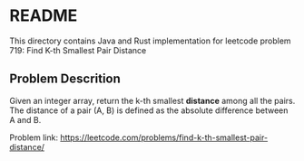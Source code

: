 # README

This directory contains Java and Rust implementation for leetcode problem 719: Find K-th Smallest Pair Distance

## Problem Descrition

Given an integer array, return the k-th smallest **distance** among all the pairs. The distance of a pair (A, B) is defined as the absolute difference between A and B.



Problem link: https://leetcode.com/problems/find-k-th-smallest-pair-distance/
